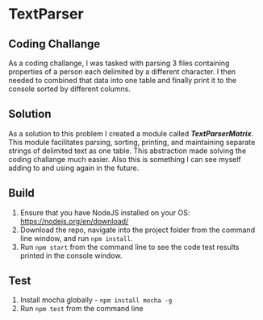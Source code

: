 # TextParser 

## Coding Challange
As a coding challange, I was tasked with parsing 3 files containing properties of a person each delimited by a different character. I then needed to combined that data into one table and finally print it to the console sorted by different columns. 

## Solution
As a solution to this problem I created a module called ***TextParserMatrix***. This module facilitates parsing, sorting, printing, and maintaining separate strings of delimited text as one table. This abstraction made solving the coding challange much easier. Also this is something I can see myself adding to and using again in the future. 

## Build

1. Ensure that you have NodeJS installed on your OS: https://nodejs.org/en/download/
2. Download the repo, navigate into the project folder from the command line window, and run `npm install`.
3. Run `npm start` from the command line to see the code test results printed in the console window.

## Test
1. Install mocha globally - `npm install mocha -g`
2. Run `npm test` from the command line

